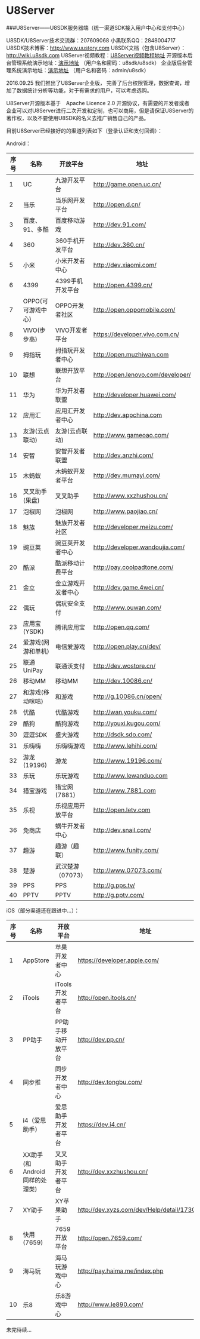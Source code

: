 # U8Server
###U8Server——U8SDK服务器端（统一渠道SDK接入用户中心和支付中心）

U8SDK/U8Server技术交流群：207609068
小黑联系QQ：2848004717
U8SDK技术博客：http://www.uustory.com
U8SDK文档（包含U8Server）：http://wiki.u8sdk.com
U8Server视频教程：[U8Server视频教程地址](http://www.chuanke.com/?mod=school&act=show&do=course&sid=2869716)
开源版本后台管理系统演示地址：[演示地址](http://121.42.144.254:8080/u8server_u/admin/index) （用户名和密码：u8sdk/u8sdk）
企业版后台管理系统演示地址：[演示地址](http://121.42.144.254:8080/u8server/admin/index) （用户名和密码：admin/u8sdk）


2016.09.25 我们推出了U8Server企业版， 完善了后台权限管理，数据查询，增加了数据统计分析等功能，对于有需求的用户，可以考虑选购。


U8Server开源版本基于　Apache Licence 2.0 开源协议，有需要的开发者或者企业可以对U8Server进行二次开发和定制，也可以商用，但是请保证U8Server的著作权，以及不要使用U8SDK的名义去推广销售自己的产品。




目前U8Server已经接好的的渠道列表如下（登录认证和支付回调）：


Android：

序号 | 名称 | 开放平台 | 地址
-----|------|----------|------
1|UC| 九游开发平台|http://game.open.uc.cn/
2|当乐|当乐网开发平台|http://open.d.cn/
3|百度、91、多酷|百度移动游戏|http://dev.91.com/
4|360| 360手机开发平台|http://dev.360.cn/
5|小米|小米开发者中心|http://dev.xiaomi.com/
6|4399|4399手机开发平台|http://open.4399.cn/
7|OPPO(可可游戏中心)|OPPO开发者社区|http://open.oppomobile.com/
8|VIVO(步步高)|VIVO开发者平台|https://developer.vivo.com.cn/
9|拇指玩|拇指玩开发者中心|http://open.muzhiwan.com
10|联想|联想开放平台|http://open.lenovo.com/developer/
11|华为|华为开发者联盟|http://developer.huawei.com/
12|应用汇|应用汇开发者中心|http://dev.appchina.com
13|友游(云点联动)|友游(云点联动)|http://www.gameoao.com/
14|安智|安智开发者联盟|http://dev.anzhi.com/
15|木蚂蚁|木蚂蚁开发者平台|http://dev.mumayi.com/
16|叉叉助手(果盘)|叉叉助手|http://www.xxzhushou.cn/
17|泡椒网|泡椒网|http://www.paojiao.cn/
18|魅族|魅族开发者社区|http://developer.meizu.com/
19|豌豆荚|豌豆荚开发者中心|http://developer.wandoujia.com/
20|酷派|酷派移动计费平台|http://pay.coolpadtone.com/
21|金立|金立游戏开发者中心|http://dev.game.4wei.cn/
22|偶玩|偶玩安全支付|http://www.ouwan.com/
23|应用宝(YSDK)|腾讯应用宝|http://open.qq.com/
24|爱游戏(网游和单机)|电信爱游戏|http://open.play.cn/dev/
25|联通UniPay|联通沃支付|http://dev.wostore.cn/
26|移动MM|移动MM|http://dev.10086.cn/
27|和游戏(移动咪咕)|和游戏|http://g.10086.cn/open/
28|优酷|优酷游戏|http://wan.youku.com/
29|酷狗|酷狗游戏|http://youxi.kugou.com/
30|逗逗SDK|盛大游戏|http://dsdk.sdo.com/
31|乐嗨嗨|乐嗨嗨游戏|http://www.lehihi.com/
32|游龙(19196)|游龙|http://www.19196.com/
33|乐玩|乐玩游戏|http://www.lewanduo.com
34|猎宝游戏|猎宝网(7881)|http://www.7881.com
35|乐视|乐视应用开放平台|http://open.letv.com
36|免商店|蜗牛开发者中心|http://dev.snail.com/
37|趣游|趣游（趣联）|http://www.funity.com/
38|楚游|武汉楚游（07073）|http://www.07073.com/
39|PPS|PPS|http://g.pps.tv/
40|PPTV|PPTV|http://g.pptv.com/


iOS（部分渠道还在跟进中...）：

序号 | 名称 | 开放平台 | 地址
-----|------|----------|------
1|AppStore| 苹果开发者中心 |https://developer.apple.com/
2|iTools|iTools开发者平台|http://open.itools.cn/
3|PP助手|PP助手移动开放平台|http://dev.pp.cn/
4|同步推| 同步开发者中心|http://dev.tongbu.com/
5|i4（爱思助手）|爱思助手开发者平台|https://dev.i4.cn/
6|XX助手(和Android同样的处理类)|叉叉助手开发者平台|http://dev.xxzhushou.cn/
7|XY助手|XY苹果助手|http://dev.xyzs.com/dev/Help/detail/17308.html
8|快用(7659)|7659开放平台|http://open.7659.com/
9|海马玩|海马玩游戏中心|http://pay.haima.me/index.php
10|乐8|乐8游戏中心|http://www.le890.com/


未完待续...

